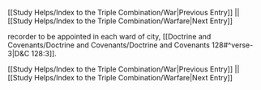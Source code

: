 [[Study Helps/Index to the Triple Combination/War|Previous Entry]]  ||  [[Study Helps/Index to the Triple Combination/Warfare|Next Entry]]

 recorder to be appointed in each ward of city, [[Doctrine and Covenants/Doctrine and Covenants/Doctrine and Covenants 128#^verse-3|D&C 128:3]].

[[Study Helps/Index to the Triple Combination/War|Previous Entry]]  ||  [[Study Helps/Index to the Triple Combination/Warfare|Next Entry]]